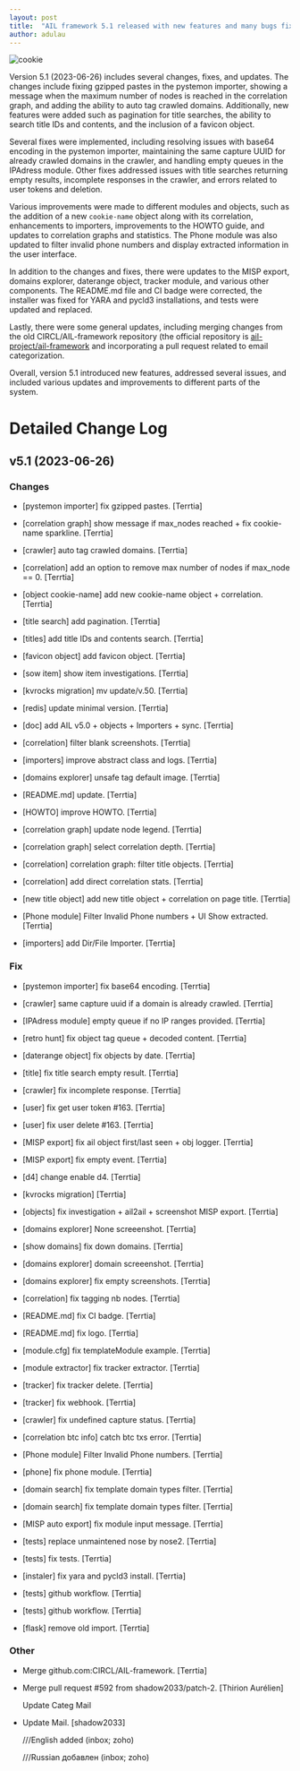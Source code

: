 ```yaml
---
layout: post
title:  "AIL framework 5.1 released with new features and many bugs fixed"
author: adulau
---
```


![cookie](https://github.com/ail-project/ail-framework/assets/3309/38a18c13-7c9a-4cd1-b187-6628800337bd)

Version 5.1 (2023-06-26) includes several changes, fixes, and updates. The changes include fixing gzipped pastes in the pystemon importer, showing a message when the maximum number of nodes is reached in the correlation graph, and adding the ability to auto tag crawled domains. Additionally, new features were added such as pagination for title searches, the ability to search title IDs and contents, and the inclusion of a favicon object.

Several fixes were implemented, including resolving issues with base64 encoding in the pystemon importer, maintaining the same capture UUID for already crawled domains in the crawler, and handling empty queues in the IPAdress module. Other fixes addressed issues with title searches returning empty results, incomplete responses in the crawler, and errors related to user tokens and deletion.

Various improvements were made to different modules and objects, such as the addition of a new `cookie-name` object along with its correlation, enhancements to importers, improvements to the HOWTO guide, and updates to correlation graphs and statistics. The Phone module was also updated to filter invalid phone numbers and display extracted information in the user interface.

In addition to the changes and fixes, there were updates to the MISP export, domains explorer, daterange object, tracker module, and various other components. The README.md file and CI badge were corrected, the installer was fixed for YARA and pycld3 installations, and tests were updated and replaced.

Lastly, there were some general updates, including merging changes from the old CIRCL/AIL-framework repository (the official repository is [ail-project/ail-framework](https://github.com/ail-project/ail-framework) and incorporating a pull request related to email categorization.

Overall, version 5.1 introduced new features, addressed several issues, and included various updates and improvements to different parts of the system.

# Detailed Change Log

## v5.1 (2023-06-26)

### Changes

* [pystemon importer] fix gzipped pastes. [Terrtia]

* [correlation graph] show message if max_nodes reached + fix cookie-name sparkline. [Terrtia]

* [crawler] auto tag crawled domains. [Terrtia]

* [correlation] add an option to remove max number of nodes if max_node == 0. [Terrtia]

* [object cookie-name] add new cookie-name object + correlation. [Terrtia]

* [title search] add pagination. [Terrtia]

* [titles] add title IDs and contents search. [Terrtia]

* [favicon object] add favicon object. [Terrtia]

* [sow item] show item investigations. [Terrtia]

* [kvrocks migration] mv update/v.50. [Terrtia]

* [redis] update minimal version. [Terrtia]

* [doc] add AIL v5.0 + objects + Importers + sync. [Terrtia]

* [correlation] filter blank screenshots. [Terrtia]

* [importers] improve abstract class and logs. [Terrtia]

* [domains explorer] unsafe tag default image. [Terrtia]

* [README.md] update. [Terrtia]

* [HOWTO] improve HOWTO. [Terrtia]

* [correlation graph] update node legend. [Terrtia]

* [correlation graph] select correlation depth. [Terrtia]

* [correlation] correlation graph: filter title objects. [Terrtia]

* [correlation] add direct correlation stats. [Terrtia]

* [new title object] add new title object + correlation on page title. [Terrtia]

* [Phone module] Filter Invalid Phone numbers + UI Show extracted. [Terrtia]

* [importers] add Dir/File Importer. [Terrtia]

### Fix

* [pystemon importer] fix base64 encoding. [Terrtia]

* [crawler] same capture uuid if a domain is already crawled. [Terrtia]

* [IPAdress module] empty queue if no IP ranges provided. [Terrtia]

* [retro hunt] fix object tag queue + decoded content. [Terrtia]

* [daterange object] fix objects by date. [Terrtia]

* [title] fix title search empty result. [Terrtia]

* [crawler] fix incomplete response. [Terrtia]

* [user] fix get user token #163. [Terrtia]

* [user] fix user delete #163. [Terrtia]

* [MISP export] fix ail object first/last seen + obj logger. [Terrtia]

* [MISP export] fix empty event. [Terrtia]

* [d4] change enable d4. [Terrtia]

* [kvrocks migration] [Terrtia]

* [objects] fix investigation + ail2ail + screenshot MISP export. [Terrtia]

* [domains explorer] None screeenshot. [Terrtia]

* [show domains] fix down domains. [Terrtia]

* [domains explorer] domain screeenshot. [Terrtia]

* [domains explorer] fix empty screenshots. [Terrtia]

* [correlation] fix tagging nb nodes. [Terrtia]

* [README.md] fix CI badge. [Terrtia]

* [README.md] fix logo. [Terrtia]

* [module.cfg] fix templateModule example. [Terrtia]

* [module extractor] fix tracker extractor. [Terrtia]

* [tracker] fix tracker delete. [Terrtia]

* [tracker] fix webhook. [Terrtia]

* [crawler] fix undefined capture status. [Terrtia]

* [correlation btc info] catch btc txs error. [Terrtia]

* [Phone module] Filter Invalid Phone numbers. [Terrtia]

* [phone] fix phone module. [Terrtia]

* [domain search] fix template domain types filter. [Terrtia]

* [domain search] fix template domain types filter. [Terrtia]

* [MISP auto export] fix module input message. [Terrtia]

* [tests] replace unmaintened nose by nose2. [Terrtia]

* [tests] fix tests. [Terrtia]

* [instaler] fix yara and pycld3 install. [Terrtia]

* [tests] github workflow. [Terrtia]

* [tests] github workflow. [Terrtia]

* [flask] remove old import. [Terrtia]

### Other

* Merge github.com:CIRCL/AIL-framework. [Terrtia]

* Merge pull request #592 from shadow2033/patch-2. [Thirion Aurélien]

  Update Categ Mail

* Update Mail. [shadow2033]

  ///English
  added (inbox; zoho)

  ///Russian
  добавлен (inbox; zoho)





